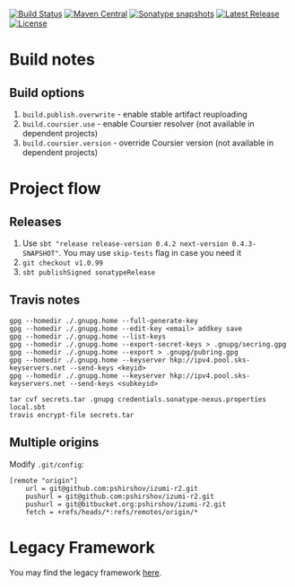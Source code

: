 [![Build Status](https://travis-ci.org/pshirshov/izumi-r2.svg?branch=develop)](https://travis-ci.org/pshirshov/izumi-r2)
[![Maven Central](https://img.shields.io/maven-central/v/com.github.pshirshov.izumi.r2/izumi-r2_2.12.svg)](http://search.maven.org/#search%7Cga%7C1%7Cg%3A%22com.github.pshirshov.izumi.r2%22)
[![Sonatype snapshots](https://img.shields.io/nexus/s/https/oss.sonatype.org/com.github.pshirshov.izumi.r2/izumi-r2_2.12.svg)](https://oss.sonatype.org/content/repositories/snapshots/com/github/pshirshov/izumi/r2/izumi-r2_2.12/)
[![Latest Release](https://img.shields.io/github/tag/pshirshov/izumi-r2.svg)](https://github.com/pshirshov/izumi-r2/releases)
[![License](https://img.shields.io/github/license/pshirshov/izumi-r2.svg)](https://github.com/pshirshov/izumi-r2/blob/develop/LICENSE)

Build notes
===========

Build options
-------------

1. `build.publish.overwrite` - enable stable artifact reuploading
2. `build.coursier.use` - enable Coursier resolver (not available in dependent projects)
3. `build.coursier.version` - override Coursier version (not available in dependent projects)

Project flow
============

Releases
--------

1. Use `sbt "release release-version 0.4.2 next-version 0.4.3-SNAPSHOT"`. You may use `skip-tests` flag in case you need it
2. `git checkout v1.0.99`
3. `sbt publishSigned sonatypeRelease` 


Travis notes
------------

    gpg --homedir ./.gnupg.home --full-generate-key
    gpg --homedir ./.gnupg.home --edit-key <email> addkey save
    gpg --homedir ./.gnupg.home --list-keys
    gpg --homedir ./.gnupg.home --export-secret-keys > .gnupg/secring.gpg
    gpg --homedir ./.gnupg.home --export > .gnupg/pubring.gpg
    gpg --homedir ./.gnupg.home --keyserver hkp://ipv4.pool.sks-keyservers.net --send-keys <keyid>
    gpg --homedir ./.gnupg.home --keyserver hkp://ipv4.pool.sks-keyservers.net --send-keys <subkeyid>
    
    tar cvf secrets.tar .gnupg credentials.sonatype-nexus.properties local.sbt
    travis encrypt-file secrets.tar

Multiple origins
----------------

Modify `.git/config`:

    [remote "origin"]
        url = git@github.com:pshirshov/izumi-r2.git
        pushurl = git@github.com:pshirshov/izumi-r2.git
        pushurl = git@bitbucket.org:pshirshov/izumi-r2.git
        fetch = +refs/heads/*:refs/remotes/origin/*

Legacy Framework
================

You may find the legacy framework [here](https://github.com/pshirshov/izumi-legacy).
